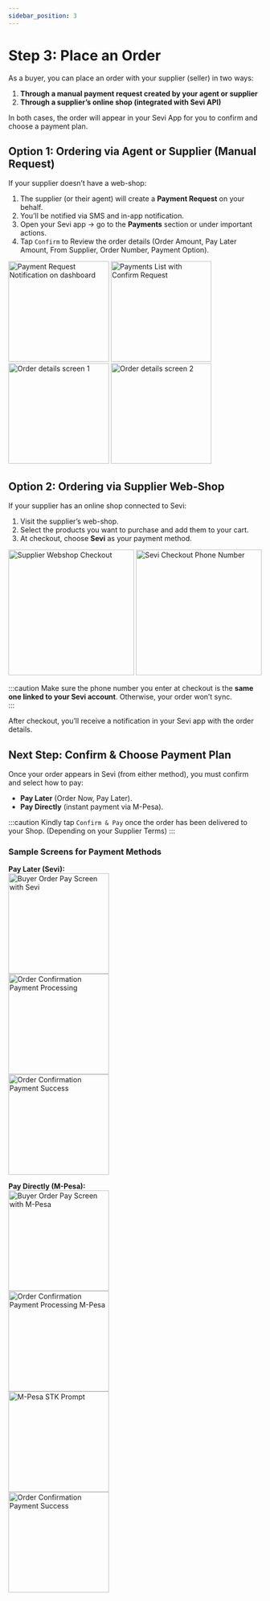 ```yaml
---
sidebar_position: 3
---
```


# Step 3: Place an Order

As a buyer, you can place an order with your supplier (seller) in two ways:  

1. **Through a manual payment request created by your agent or supplier**  
2. **Through a supplier’s online shop (integrated with Sevi API)**  


In both cases, the order will appear in your Sevi App for you to confirm and choose a payment plan.  

## Option 1: Ordering via Agent or Supplier (Manual Request)  
If your supplier doesn’t have a web-shop:  

1. The supplier (or their agent) will create a **Payment Request** on your behalf.  
2. You’ll be notified via SMS and in-app notification.  
3. Open your Sevi app → go to the **Payments** section or under important actions.  
4. Tap `Confirm` to Review the order details (Order Amount, Pay Later Amount, From Supplier, Order Number, Payment Option).  

<img src="/buyer/013.png" alt="Payment Request Notification on dashboard" width="200"/>  
<img src="/buyer/014.png" alt="Payments List with Confirm Request" width="200"/>  
<img src="/buyer/015.png" alt="Order details screen 1" width="200"/>  
<img src="/buyer/016.png" alt="Order details screen 2" width="200"/>  


## Option 2: Ordering via Supplier Web-Shop  
If your supplier has an online shop connected to Sevi:  

1. Visit the supplier’s web-shop.  
2. Select the products you want to purchase and add them to your cart.  
3. At checkout, choose **Sevi** as your payment method.  

<img src="/ordering/Checkout.png" alt="Supplier Webshop Checkout" width="250"/>  
<img src="/ordering/Checkout1.png" alt="Sevi Checkout Phone Number" width="250"/>  

:::caution
Make sure the phone number you enter at checkout is the **same one linked to your Sevi account**. Otherwise, your order won’t sync.  
:::

After checkout, you’ll receive a notification in your Sevi app with the order details.  


## Next Step: Confirm & Choose Payment Plan  
Once your order appears in Sevi (from either method), you must confirm and select how to pay:  
- **Pay Later** (Order Now, Pay Later).  
- **Pay Directly** (instant payment via M-Pesa).  

:::caution
Kindly tap `Confirm & Pay` once the order has been delivered to your Shop. (Depending on your Supplier Terms)
:::

### Sample Screens for Payment Methods

**Pay Later (Sevi):**  
  <img src="/agent/019.png" alt="Buyer Order Pay Screen with Sevi" width="200"/>  
  <img src="/agent/020.png" alt="Order Confirmation Payment Processing" width="200"/>  
  <img src="/agent/021.png" alt="Order Confirmation Payment Success" width="200"/>  


**Pay Directly (M-Pesa):**  
  <img src="/agent/022.png" alt="Buyer Order Pay Screen with M-Pesa" width="200"/>  
  <img src="/agent/023.png" alt="Order Confirmation Payment Processing M-Pesa" width="200"/>  
  <img src="/agent/024.png" alt="M-Pesa STK Prompt" width="200"/>  
  <img src="/agent/021.png" alt="Order Confirmation Payment Success" width="200"/>  
 
  
